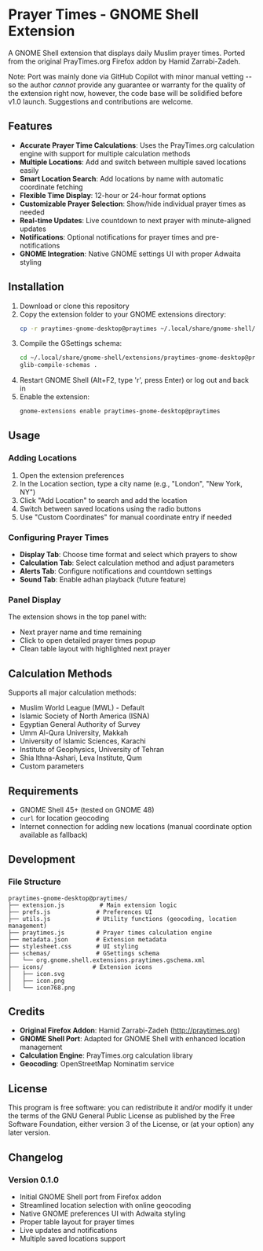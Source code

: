 # Prayer Times - GNOME Shell Extension

A GNOME Shell extension that displays daily Muslim prayer times. Ported from the original PrayTimes.org Firefox addon by Hamid Zarrabi-Zadeh.

Note: Port was mainly done via GitHub Copilot with minor manual vetting -- so the author *cannot* provide any guarantee or warranty for the quality of the extension right now, however, the code base will be solidified before v1.0 launch. Suggestions and contributions are welcome.

## Features

- **Accurate Prayer Time Calculations**: Uses the PrayTimes.org calculation engine with support for multiple calculation methods
- **Multiple Locations**: Add and switch between multiple saved locations easily
- **Smart Location Search**: Add locations by name with automatic coordinate fetching
- **Flexible Time Display**: 12-hour or 24-hour format options
- **Customizable Prayer Selection**: Show/hide individual prayer times as needed
- **Real-time Updates**: Live countdown to next prayer with minute-aligned updates
- **Notifications**: Optional notifications for prayer times and pre-notifications
- **GNOME Integration**: Native GNOME settings UI with proper Adwaita styling

## Installation

1. Download or clone this repository
2. Copy the extension folder to your GNOME extensions directory:
   ```bash
   cp -r praytimes-gnome-desktop@praytimes ~/.local/share/gnome-shell/extensions/
   ```
3. Compile the GSettings schema:
   ```bash
   cd ~/.local/share/gnome-shell/extensions/praytimes-gnome-desktop@praytimes/schemas
   glib-compile-schemas .
   ```
4. Restart GNOME Shell (Alt+F2, type 'r', press Enter) or log out and back in
5. Enable the extension:
   ```bash
   gnome-extensions enable praytimes-gnome-desktop@praytimes
   ```

## Usage

### Adding Locations
1. Open the extension preferences
2. In the Location section, type a city name (e.g., "London", "New York, NY")
3. Click "Add Location" to search and add the location
4. Switch between saved locations using the radio buttons
5. Use "Custom Coordinates" for manual coordinate entry if needed

### Configuring Prayer Times
- **Display Tab**: Choose time format and select which prayers to show
- **Calculation Tab**: Select calculation method and adjust parameters
- **Alerts Tab**: Configure notifications and countdown settings
- **Sound Tab**: Enable adhan playback (future feature)

### Panel Display
The extension shows in the top panel with:
- Next prayer name and time remaining
- Click to open detailed prayer times popup
- Clean table layout with highlighted next prayer

## Calculation Methods

Supports all major calculation methods:
- Muslim World League (MWL) - Default
- Islamic Society of North America (ISNA)
- Egyptian General Authority of Survey
- Umm Al-Qura University, Makkah
- University of Islamic Sciences, Karachi
- Institute of Geophysics, University of Tehran
- Shia Ithna-Ashari, Leva Institute, Qum
- Custom parameters

## Requirements

- GNOME Shell 45+ (tested on GNOME 48)
- `curl` for location geocoding
- Internet connection for adding new locations (manual coordinate option available as fallback)

## Development

### File Structure
```
praytimes-gnome-desktop@praytimes/
├── extension.js          # Main extension logic
├── prefs.js             # Preferences UI
├── utils.js             # Utility functions (geocoding, location management)
├── praytimes.js         # Prayer times calculation engine
├── metadata.json        # Extension metadata
├── stylesheet.css       # UI styling
├── schemas/             # GSettings schema
│   └── org.gnome.shell.extensions.praytimes.gschema.xml
├── icons/              # Extension icons
│   ├── icon.svg
│   ├── icon.png
│   └── icon768.png
```

## Credits

- **Original Firefox Addon**: Hamid Zarrabi-Zadeh (http://praytimes.org)
- **GNOME Shell Port**: Adapted for GNOME Shell with enhanced location management
- **Calculation Engine**: PrayTimes.org calculation library
- **Geocoding**: OpenStreetMap Nominatim service

## License

This program is free software: you can redistribute it and/or modify it under the terms of the GNU General Public License as published by the Free Software Foundation, either version 3 of the License, or (at your option) any later version.

## Changelog

### Version 0.1.0
- Initial GNOME Shell port from Firefox addon
- Streamlined location selection with online geocoding
- Native GNOME preferences UI with Adwaita styling
- Proper table layout for prayer times
- Live updates and notifications
- Multiple saved locations support
